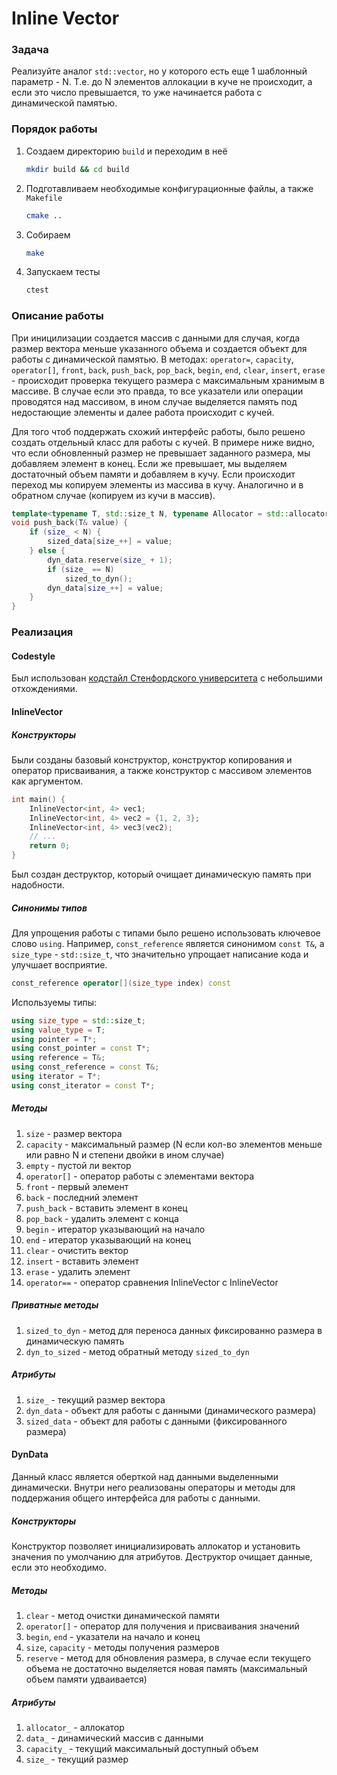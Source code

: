 # Inline Vector

### Задача

Реализуйте аналог `std::vector`, но у которого есть еще 1 шаблонный параметр - N. Т.е. до N элементов аллокации в куче не происходит, а если это число превышается, то уже начинается работа с динамической памятью.

### Порядок работы

1. Создаем директорию `build` и переходим в неё

	```bash
	mkdir build && cd build
	```

2. Подготавливаем необходимые конфигурационные файлы, а также `Makefile`

	```bash
	cmake ..
	```

3. Собираем

	```bash
	make
	```

4. Запускаем тесты

	```bash
	ctest
	```

### Описание работы

При иницилизации создается массив с данными для случая, когда размер вектора меньше указанного объема и создается объект для работы с динамической памятью. В методах: `operator=`, `capacity`, `operator[]`, `front`, `back`, `push_back`, `pop_back`, `begin`, `end`, `clear`, `insert`, `erase` - происходит проверка текущего размера с максимальным хранимым в массиве. В случае если это правда, то все указатели или операции проводятся над массивом, в ином случае выделяется память под недостающие элементы и далее работа происходит с кучей.

Для того чтоб поддержать схожий интерфейс работы, было решено создать отдельный класс для работы с кучей. В примере ниже видно, что если обновленный размер не превышает заданного размера, мы добавляем элемент в конец. Если же превышает, мы выделяем достаточный объем памяти и добавляем в кучу. Если происходит переход мы копируем элементы из массива в кучу. Аналогично и в обратном случае (копируем из кучи в массив).

```c++
template<typename T, std::size_t N, typename Allocator = std::allocator<T>>
void push_back(T& value) {
    if (size_ < N) {
        sized_data[size_++] = value;
    } else {
        dyn_data.reserve(size_ + 1);
        if (size_ == N)
            sized_to_dyn();
        dyn_data[size_++] = value;
    }
}
```

### Реализация

#### Codestyle

Был использован [кодстайл Стенфордского университета](http://stanford.edu/class/archive/cs/cs106b/cs106b.1158/styleguide.shtml) с небольшими отхождениями.

#### InlineVector

##### Конструкторы

Были созданы базовый конструктор, конструктор копирования и оператор присваивания, а также конструктор с массивом элементов как аргументом.

```c++
int main() {
    InlineVector<int, 4> vec1;
    InlineVector<int, 4> vec2 = {1, 2, 3};
    InlineVector<int, 4> vec3(vec2);
    // ...
    return 0;
}
```

Был создан деструктор, который очищает динамическую память при надобности.

##### Синонимы типов

Для упрощения работы с типами было решено использовать ключевое слово `using`. Например, `const_reference` является синонимом `const T&`, a `size_type` - `std::size_t`, что значительно упрощает написание кода и улучшает восприятие.

```c++
const_reference operator[](size_type index) const
```

Используемы типы:

```c++
using size_type = std::size_t;
using value_type = T;
using pointer = T*;
using const_pointer = const T*;
using reference = T&;
using const_reference = const T&;
using iterator = T*;
using const_iterator = const T*;
```

##### Методы

1. `size` - размер вектора
2. `capacity` - максимальный размер (N если кол-во элементов меньше или равно N и степени двойки в ином случае)
3. `empty` - пустой ли вектор
4. `operator[]` - оператор работы с элементами вектора
5. `front` - первый элемент
6. `back` - последний элемент
7. `push_back` - вставить элемент в конец
8. `pop_back` - удалить элемент с конца
9. `begin` - итератор указывающий на начало
10. `end` - итератор указывающий на конец
11. `clear` - очистить вектор
12. `insert` - вставить элемент
13. `erase` - удалить элемент
14. `operator==` - оператор сравнения InlineVector с InlineVector

##### Приватные методы

1. `sized_to_dyn` - метод для переноса данных фиксированно размера в динамическую память
2. `dyn_to_sized` - метод обратный методу `sized_to_dyn`

##### Атрибуты

1. `size_` - текущий размер вектора
2. `dyn_data` - объект для работы с данными (динамического размера)
3. `sized_data` - объект для работы с данными (фиксированного размера)

#### DynData

Данный класс является оберткой над данными выделенными динамически. Внутри него реализованы операторы и методы для поддержания общего интерфейса для работы с данными.

##### Конструкторы

Конструктор позволяет инициализировать аллокатор и установить значения по умолчанию для атрибутов. Деструктор очищает данные, если это необходимо.

##### Методы

1. `clear` - метод очистки динамической памяти
2. `operator[]` - оператор для получения и присваивания значений
3. `begin`, `end` - указатели на начало и конец
4. `size`, `capacity` - методы получения размеров
5. `reserve` - метод для обновления размера, в случае если текущего объема не достаточно выделяется новая память (максимальный объем памяти удваивается)

##### Атрибуты

1. `allocator_` - аллокатор
2. `data_` - динамический массив с данными
3. `capacity_` - текущий максимальный доступный объем
4. `size_` - текущий размер